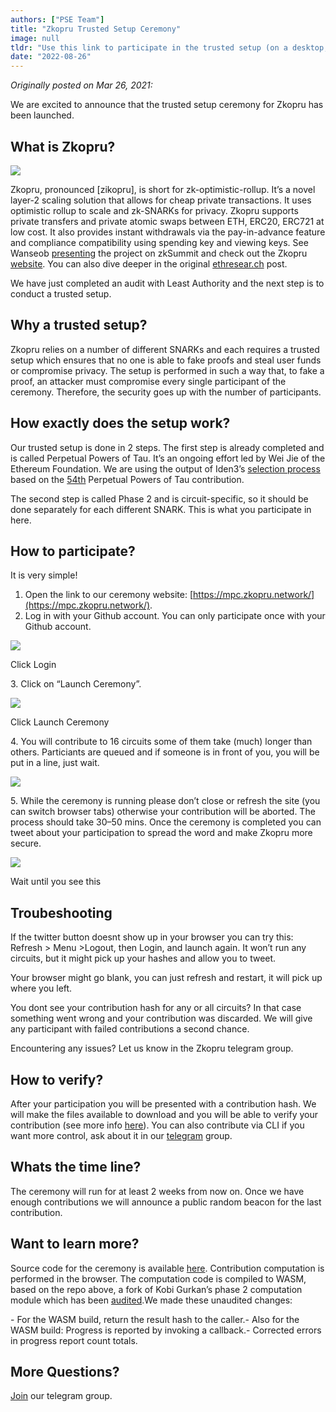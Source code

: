 ```yaml
---
authors: ["PSE Team"]
title: "Zkopru Trusted Setup Ceremony"
image: null
tldr: "Use this link to participate in the trusted setup (on a desktop, mobile isn’t recommended): [https://mpc.zkopru.network/](https://mpc.zkopru.network/)"
date: "2022-08-26"
---
```


_Originally posted on Mar 26, 2021:_

We are excited to announce that the trusted setup ceremony for Zkopru has been launched.

## What is Zkopru?

![](https://miro.medium.com/max/1400/1*CR-P2g6fjWIFtgmqtUdUvA.png)

Zkopru, pronounced \[zikopru\], is short for zk-optimistic-rollup. It’s a novel layer-2 scaling solution that allows for cheap private transactions. It uses optimistic rollup to scale and zk-SNARKs for privacy. Zkopru supports private transfers and private atomic swaps between ETH, ERC20, ERC721 at low cost. It also provides instant withdrawals via the pay-in-advance feature and compliance compatibility using spending key and viewing keys. See Wanseob [presenting](https://www.youtube.com/watch?v=443EZ0ndaio) the project on zkSummit and check out the Zkopru [website](https://zkopru.network/). You can also dive deeper in the original [ethresear.ch](https://ethresear.ch/t/zkopru-zk-optimistic-rollup-for-private-transactions/7717) post.

We have just completed an audit with Least Authority and the next step is to conduct a trusted setup.

## Why a trusted setup?

Zkopru relies on a number of different SNARKs and each requires a trusted setup which ensures that no one is able to fake proofs and steal user funds or compromise privacy. The setup is performed in such a way that, to fake a proof, an attacker must compromise every single participant of the ceremony. Therefore, the security goes up with the number of participants.

## How exactly does the setup work?

Our trusted setup is done in 2 steps. The first step is already completed and is called Perpetual Powers of Tau. It’s an ongoing effort led by Wei Jie of the Ethereum Foundation. We are using the output of Iden3’s [selection process](https://blog.hermez.io/hermez-zero-knowledge-proofs/) based on the [54th](https://github.com/weijiekoh/perpetualpowersoftau) Perpetual Powers of Tau contribution.

The second step is called Phase 2 and is circuit-specific, so it should be done separately for each different SNARK. This is what you participate in here.

## How to participate?

It is very simple!

1.  Open the link to our ceremony website: [https://mpc.zkopru.network/](https://mpc.zkopru.network/).
2.  Log in with your Github account. You can only participate once with your Github account.

![](https://miro.medium.com/max/736/1*4lc66pyFeyeFxR56FWlaZQ.png)

Click Login

3\. Click on “Launch Ceremony”.

![](https://miro.medium.com/max/942/1*gYzc5NI17iFZ1FK3wLIqSQ.png)

Click Launch Ceremony

4\. You will contribute to 16 circuits some of them take (much) longer than others. Particiants are queued and if someone is in front of you, you will be put in a line, just wait.

![](https://miro.medium.com/max/1352/1*_XiuefrTja0DCjTrz9PhPA.png)

5\. While the ceremony is running please don’t close or refresh the site (you can switch browser tabs) otherwise your contribution will be aborted. The process should take 30–50 mins. Once the ceremony is completed you can tweet about your participation to spread the word and make Zkopru more secure.

![](https://miro.medium.com/max/1216/1*BDUciwbSPkjDo-LqdLEzNw.png)

Wait until you see this

## Troubeshooting

If the twitter button doesnt show up in your browser you can try this: Refresh > Menu >Logout, then Login, and launch again. It won’t run any circuits, but it might pick up your hashes and allow you to tweet.

Your browser might go blank, you can just refresh and restart, it will pick up where you left.

You dont see your contribution hash for any or all circuits? In that case something went wrong and your contribution was discarded. We will give any participant with failed contributions a second chance.

Encountering any issues? Let us know in the Zkopru telegram group.

## How to verify?

After your participation you will be presented with a contribution hash. We will make the files available to download and you will be able to verify your contribution (see more info [here](https://github.com/glamperd/setup-mpc-ui#verifying-the-ceremony-files)). You can also contribute via CLI if you want more control, ask about it in our [telegram](https://t.me/zkopru) group.

## Whats the time line?

The ceremony will run for at least 2 weeks from now on. Once we have enough contributions we will announce a public random beacon for the last contribution.

## Want to learn more?

Source code for the ceremony is available [here](https://github.com/glamperd/setup-mpc-ui#verifying-the-ceremony-files). Contribution computation is performed in the browser. The computation code is compiled to WASM, based on the repo above, a fork of Kobi Gurkan’s phase 2 computation module which has been [audited](https://research.nccgroup.com/2020/06/24/security-considerations-of-zk-snark-parameter-multi-party-computation/).We made these unaudited changes:

\- For the WASM build, return the result hash to the caller.- Also for the WASM build: Progress is reported by invoking a callback.- Corrected errors in progress report count totals.

## More Questions?

[Join](https://t.me/zkopru) our telegram group.
